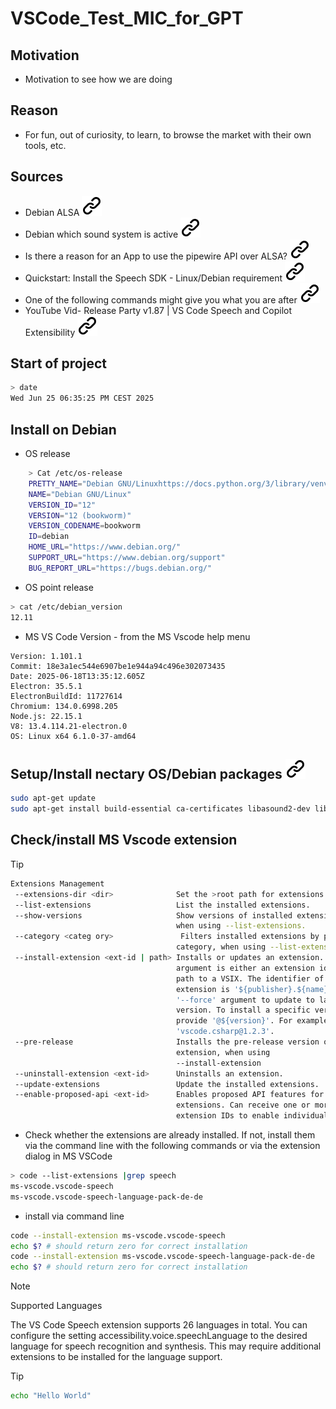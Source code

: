 # VSCode_Test_MIC_for_GPT

## Motivation

- Motivation to see how we are doing

## Reason

- For fun, out of curiosity, to learn, to browse the market with their own tools, etc.

## Sources

- Debian ALSA [![alt text][1]](https://wiki.debian.org/ALSA)
- Debian which sound system is active [![alt text][1]](https://superuser.com/questions/47146/how-can-i-find-out-what-programs-are-using-sound-in-linux)
- Is there a reason for an App to use the pipewire API over ALSA? [![alt text][1]](https://stackoverflow.com/questions/78008373/is-there-a-reason-for-an-app-to-use-the-pipewire-api-over-alsa)
- Quickstart: Install the Speech SDK - Linux/Debian requirement [![alt text][1]](https://learn.microsoft.com/en-us/azure/ai-services/speech-service/quickstarts/setup-platform?tabs=linux%2Cdebian%2Cdotnetcli%2Cjre%2Cmaven%2Cnodejs%2Cmac%2Cpypi&pivots=programming-language-csharp#tabpanel_1_linux)
- One of the following commands might give you what you are after [![alt text][1]](https://superuser.com/questions/47146/how-can-i-find-out-what-programs-are-using-sound-in-linux)
- YouTube Vid- Release Party v1.87 | VS Code Speech and Copilot Extensibility [![alt text][1]](https://www.youtube.com/watch?v=7PtNKleyHNk)

## Start of project

<!-- -->
```bash
> date
Wed Jun 25 06:35:25 PM CEST 2025
```

## Install on Debian

- OS release
<!-- -->
```bash
    > Cat /etc/os-release 
    PRETTY_NAME="Debian GNU/Linuxhttps://docs.python.org/3/library/venv.html 12 (bookworm)"
    NAME="Debian GNU/Linux"
    VERSION_ID="12"
    VERSION="12 (bookworm)"
    VERSION_CODENAME=bookworm
    ID=debian
    HOME_URL="https://www.debian.org/"
    SUPPORT_URL="https://www.debian.org/support"
    BUG_REPORT_URL="https://bugs.debian.org/"
```
<!-- -->
- OS point release
<!-- -->
```bash
> cat /etc/debian_version
12.11
```

- MS VS Code Version - from the MS Vscode help menu
<!-- -->
```text
Version: 1.101.1
Commit: 18e3a1ec544e6907be1e944a94c496e302073435
Date: 2025-06-18T13:35:12.605Z
Electron: 35.5.1
ElectronBuildId: 11727614
Chromium: 134.0.6998.205
Node.js: 22.15.1
V8: 13.4.114.21-electron.0
OS: Linux x64 6.1.0-37-amd64
```
<!-- -->
## Setup/Install nectary OS/Debian packages [![alt text][1]](https://learn.microsoft.com/en-us/azure/ai-services/speech-service/quickstarts/setup-platform?tabs=linux%2Cdebian%2Cdotnetcli%2Cjre%2Cmaven%2Cnodejs%2Cmac%2Cpypi&pivots=programming-language-csharp#tabpanel_1_linux)
<!-- -->
```bash
sudo apt-get update
sudo apt-get install build-essential ca-certificates libasound2-dev libssl-dev wget
```

## Check/install MS Vscode extension
<!-- markdownlint-disable MD033 -->
>[!TIP]
><!-- -->
>
>```bash
>Extensions Management
>  --extensions-dir <dir>              Set the >root path for extensions.
>  --list-extensions                   List the installed extensions.
>  --show-versions                     Show versions of installed extensions,
>                                      when using --list-extensions.
>  --category <categ ory>               Filters installed extensions by provided
>                                      category, when using --list-extensions.
>  --install-extension <ext-id | path> Installs or updates an extension. The
>                                      argument is either an extension id or a
>                                      path to a VSIX. The identifier of an
>                                      extension is '${publisher}.${name}'. Use
>                                      '--force' argument to update to latest
>                                      version. To install a specific version
>                                      provide '@${version}'. For example:
>                                      'vscode.csharp@1.2.3'.
>  --pre-release                       Installs the pre-release version of the
>                                      extension, when using
>                                      --install-extension
>  --uninstall-extension <ext-id>      Uninstalls an extension.
>  --update-extensions                 Update the installed extensions.
>  --enable-proposed-api <ext-id>      Enables proposed API features for
>                                      extensions. Can receive one or more
>                                      extension IDs to enable individually.
>```
<!-- markdownlint-enable MD037 -->
<!-- -->

- Check whether the extensions are already installed. If not, install them via the command line with the following commands or via the extension dialog in MS VSCode
<!-- -->
```bash
> code --list-extensions |grep speech
ms-vscode.vscode-speech
ms-vscode.vscode-speech-language-pack-de-de
```
<!-- -->
- install via command line
<!-- -->
```bash
code --install-extension ms-vscode.vscode-speech
echo $? # should return zero for correct installation
code --install-extension ms-vscode.vscode-speech-language-pack-de-de
echo $? # should return zero for correct installation
```
<!-- -->
> [!NOTE]
> Supported Languages

The VS Code Speech extension supports 26 languages in total. You can configure the setting accessibility.voice.speechLanguage to the desired language for speech recognition and synthesis. This may require additional extensions to be installed for the language support.
<!-- -->
>[!TIP]
><!-- -->
>```bash
>echo "Hello World"
>```
<!-- Link sign - Don't Found a better way :-( - You know a better method? - send me a email,please -->
[1]: img/link_symbol.svg
